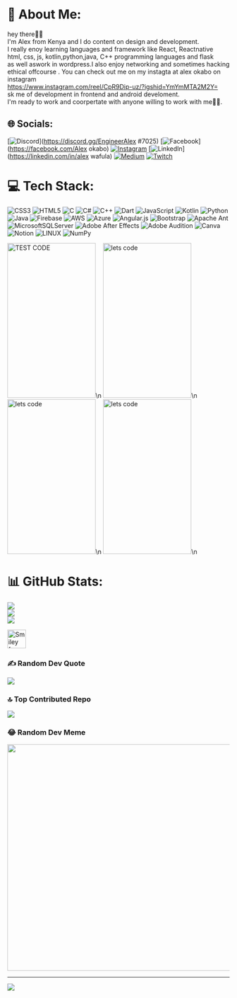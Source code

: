 # 💫 About Me:
hey there🤳🤳<br>I'm Alex from Kenya and I do content on design and development.<br> I really enoy learning languages and framework like React, Reactnative<br>html, css, js, kotlin,python,java, C++ programming languages and flask <br>as well aswork in wordpress.I also enjoy networking and sometimes hacking <br>ethical  offcourse  . You can check out me on my instagta at alex okabo on instagram<br> https://www.instagram.com/reel/CpR9Dip-uz/?igshid=YmYmMTA2M2Y=<br>sk me of development in frontend  and android develoment.<br>I'm ready to work and coorpertate with anyone willing  to work with me🥰🥰.


## 🌐 Socials:
[![Discord](https://img.shields.io/badge/Discord-%237289DA.svg?logo=discord&logoColor=white)](https://discord.gg/EngineerAlex #7025) [![Facebook](https://img.shields.io/badge/Facebook-%231877F2.svg?logo=Facebook&logoColor=white)](https://facebook.com/Alex okabo) [![Instagram](https://img.shields.io/badge/Instagram-%23E4405F.svg?logo=Instagram&logoColor=white)](https://instagram.com/enineeralex186) [![LinkedIn](https://img.shields.io/badge/LinkedIn-%230077B5.svg?logo=linkedin&logoColor=white)](https://linkedin.com/in/alex wafula) [![Medium](https://img.shields.io/badge/Medium-12100E?logo=medium&logoColor=white)](https://medium.com/@OKABO001) [![Twitch](https://img.shields.io/badge/Twitch-%239146FF.svg?logo=Twitch&logoColor=white)](https://twitch.tv/254@ENGINEERALEX) 

# 💻 Tech Stack:
![CSS3](https://img.shields.io/badge/css3-%231572B6.svg?style=for-the-badge&logo=css3&logoColor=white) ![HTML5](https://img.shields.io/badge/html5-%23E34F26.svg?style=for-the-badge&logo=html5&logoColor=white) ![C](https://img.shields.io/badge/c-%2300599C.svg?style=for-the-badge&logo=c&logoColor=white) ![C#](https://img.shields.io/badge/c%23-%23239120.svg?style=for-the-badge&logo=c-sharp&logoColor=white) ![C++](https://img.shields.io/badge/c++-%2300599C.svg?style=for-the-badge&logo=c%2B%2B&logoColor=white) ![Dart](https://img.shields.io/badge/dart-%230175C2.svg?style=for-the-badge&logo=dart&logoColor=white) ![JavaScript](https://img.shields.io/badge/javascript-%23323330.svg?style=for-the-badge&logo=javascript&logoColor=%23F7DF1E) ![Kotlin](https://img.shields.io/badge/kotlin-%230095D5.svg?style=for-the-badge&logo=kotlin&logoColor=white) ![Python](https://img.shields.io/badge/python-3670A0?style=for-the-badge&logo=python&logoColor=ffdd54) ![Java](https://img.shields.io/badge/java-%23ED8B00.svg?style=for-the-badge&logo=java&logoColor=white) ![Firebase](https://img.shields.io/badge/firebase-%23039BE5.svg?style=for-the-badge&logo=firebase) ![AWS](https://img.shields.io/badge/AWS-%23FF9900.svg?style=for-the-badge&logo=amazon-aws&logoColor=white) ![Azure](https://img.shields.io/badge/azure-%230072C6.svg?style=for-the-badge&logo=azure-devops&logoColor=white) ![Angular.js](https://img.shields.io/badge/angular.js-%23E23237.svg?style=for-the-badge&logo=angularjs&logoColor=white) ![Bootstrap](https://img.shields.io/badge/bootstrap-%23563D7C.svg?style=for-the-badge&logo=bootstrap&logoColor=white) ![Apache Ant](https://img.shields.io/badge/Apache%20Ant-A81C7D?style=for-the-badge&logo=Apache%20Ant&logoColor=white) ![MicrosoftSQLServer](https://img.shields.io/badge/Microsoft%20SQL%20Sever-CC2927?style=for-the-badge&logo=microsoft%20sql%20server&logoColor=white) ![Adobe After Effects](https://img.shields.io/badge/Adobe%20After%20Effects-9999FF.svg?style=for-the-badge&logo=Adobe%20After%20Effects&logoColor=white) ![Adobe Audition](https://img.shields.io/badge/Adobe%20Audition-9999FF.svg?style=for-the-badge&logo=Adobe%20Audition&logoColor=white) ![Canva](https://img.shields.io/badge/Canva-%2300C4CC.svg?style=for-the-badge&logo=Canva&logoColor=white) ![Notion](https://img.shields.io/badge/Notion-%23000000.svg?style=for-the-badge&logo=notion&logoColor=white) ![LINUX](https://img.shields.io/badge/Linux-FCC624?style=for-the-badge&logo=linux&logoColor=black) ![NumPy](https://img.shields.io/badge/numpy-%23013243.svg?style=for-the-badge&logo=numpy&logoColor=white)


<img src="https://media.tenor.com/M072J6WpMXYAAAAC/test-light.gif" alt="TEST CODE" width="200" height="350" style="horizontally-align:bottom-left">\n
<img src="https://media.tenor.com/_DOBjnGspYAAAAAC/code-coding.gif" alt="lets code" width="200" height="350" style="horizontally-align:bottom-right">\n
<img src="https://media.tenor.com/cKgOapMuyWcAAAAC/coding-developer-code.gif" alt="lets code" width="200" height="350" style="horizontally-align:bottom">\n
<img src="https://media.tenor.com/2nKSTDDekOgAAAAC/coding-kira.gif" alt="lets code" width="200" height="350" style="horizontally-align:center">\n

# 📊 GitHub Stats:
![](https://github-readme-stats.vercel.app/api?username=Okabo001&theme=vue-dark&hide_border=true&include_all_commits=true&count_private=true)<br/>
![](https://github-readme-streak-stats.herokuapp.com/?user=Okabo001&theme=vue-dark&hide_border=true)<br/>
![](https://github-readme-stats.vercel.app/api/top-langs/?username=Okabo001&theme=vue-dark&hide_border=true&include_all_commits=true&count_private=true&layout=compact)

<img src="[smiley.gif](https://tenor.com/view/code-coding-programming-computer-science-programming-language-gif-16596559
)" alt="Smiley face" width="42" height="42" style="vertical-align:bottom">

### ✍️ Random Dev Quote
![](https://quotes-github-readme.vercel.app/api?type=horizontal&theme=radical)

### 🔝 Top Contributed Repo
![](https://github-contributor-stats.vercel.app/api?username=Okabo001&limit=5&theme=dark&combine_all_yearly_contributions=true)

### 😂 Random Dev Meme
<img src="https://rm.up.railway.app/" width="512px"/>

---
[![](https://visitcount.itsvg.in/api?id=Okabo001&icon=1&color=0)](https://visitcount.itsvg.in)

<!-- Proudly created with GPRM ( https://gprm.itsvg.in ) -->
